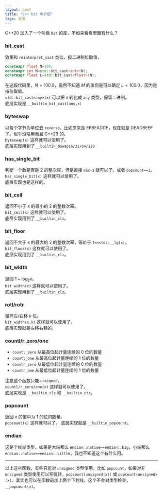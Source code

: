 ```yaml
---
layout: post
title: "C++ bit 库介绍"
tags: 语法
---
```


C++20 加入了一个叫做 `bit` 的库，不如来看看里面有什么？

### bit_cast
效果和 `reinterpret_cast` 类似，按二进制位取值，
```cpp
constexpr float N=100;
constexpr int M=std::bit_cast<int>(N);
constexpr float L=std::bit_cast<float>(N);
```
在这段代码里，$N=100.0$，虽然不知道 $M$ 的值但是可以确定 $L=100.0$，因为是按位取值。  
`std::bit_cast<any>(x)` 可以把 $x$ 转化成 `any` 类型，保留二进制。  
底层实现是 `__builtin_bit_cast(any,x)`
### byteswap
以每个字节为单位去 `reverse`，比如原来是 EFBEADDE，现在就是 DEADBEEF 了。似乎没啥用而且 C++23 的。  
`byteswap(x)` 这样就可以使用了。  
底层实现用到了 `__builtin_bswap16/32/64/128` 
### has_single_bit
判断一个数是否是 $2$ 的整次幂，但是直接 `x&x-1` 就可以了。或者 `popcount==1`。
`has_single_bit(x)` 这样就可以使用了。  
底层实现也是这样的。
### bit_ceil
返回不小于 $x$ 的最小的 $2$ 的整数次幂。  
`bit_ceil(x)` 这样就可以使用了。  
底层实现用到了 `__builtin_clz`。
### bit_floor
返回不大于 $x$ 的最大的 $2$ 的整数次幂，等价于 `1<<std::__lg(x)`。  
`bit_floor(x)` 这样就可以使用了。  
底层实现用到了 `__builtin_clz`。
### bit_width
返回 $1+\log_2x$。  
`bit_width(x)` 这样就可以使用了。  
底层实现用到了 `__builtin_clz`。
### rotl/rotr
循环左/右移 $k$ 位。  
`bit_width(x,k)` 这样就可以使用了。  
底层实现就是左移右移的。
### countl/r_zero/one
- `countl_zero` 从最高位起计量连续的 0 位的数量
- `countl_one` 从最高位起计量连续的 1 位的数量
- `countr_zero` 从最低位起计量连续的 0 位的数量
- `countr_one` 从最低位起计量连续的 1 位的数量

注意这个函数只能 `unsigned`。  
`countl/r_zero/one(x)` 这样就可以使用了。  
底层实现是 `__builtin_clz` 和 `__builtin_ctz`。
### popcount
返回 $x$ 的值中为 $1$ 的位的数量。  
`popcount(x)` 这样就可以了。
底层实现就是 `__builtin_popcount`。
### endian
这是个枚举类型。如果是大端那么 `endian::native==endian::big`，小端那么 `endian::native==endian::little`，我也不知道这个有什么用。

---
以上这些函数，有些只能对 `unsigned` 类型使用，比如 `popcount`，如果对非 `unsigned` 类型使用可以写强转，`popcount(unsigned(x))` 或 `popcount<unsigned>(x)`。其实也可以在函数前加上两个下划线，这个不会对类型检查，`__popcount(x)`。
